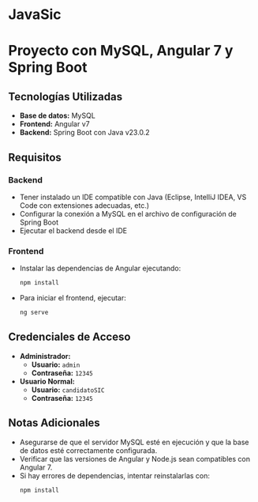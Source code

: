 # JavaSic
# Proyecto con MySQL, Angular 7 y Spring Boot

## Tecnologías Utilizadas
- **Base de datos:** MySQL
- **Frontend:** Angular v7
- **Backend:** Spring Boot con Java v23.0.2

## Requisitos
### Backend
- Tener instalado un IDE compatible con Java (Eclipse, IntelliJ IDEA, VS Code con extensiones adecuadas, etc.)
- Configurar la conexión a MySQL en el archivo de configuración de Spring Boot
- Ejecutar el backend desde el IDE

### Frontend
- Instalar las dependencias de Angular ejecutando:
  ```sh
  npm install
  ```
- Para iniciar el frontend, ejecutar:
  ```sh
  ng serve
  ```

## Credenciales de Acceso
- **Administrador:**
  - **Usuario:** `admin`
  - **Contraseña:** `12345`
- **Usuario Normal:**
  - **Usuario:** `candidatoSIC`
  - **Contraseña:** `12345`

## Notas Adicionales
- Asegurarse de que el servidor MySQL esté en ejecución y que la base de datos esté correctamente configurada.
- Verificar que las versiones de Angular y Node.js sean compatibles con Angular 7.
- Si hay errores de dependencias, intentar reinstalarlas con:
  ```sh
  npm install
  ```

